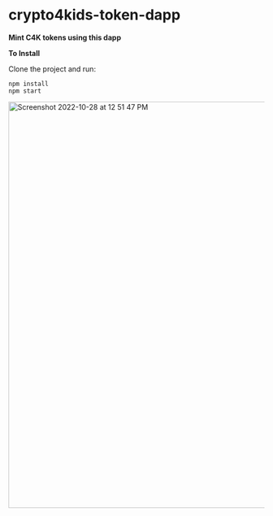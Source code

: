 # crypto4kids-token-dapp

**Mint C4K tokens using this dapp**

**To Install**

Clone the project and run:

```
npm install
npm start
```

<img width="800" alt="Screenshot 2022-10-28 at 12 51 47 PM" src="https://user-images.githubusercontent.com/96183717/198505430-45f7246f-478d-4905-9ed4-29200c2235d2.png"> 





